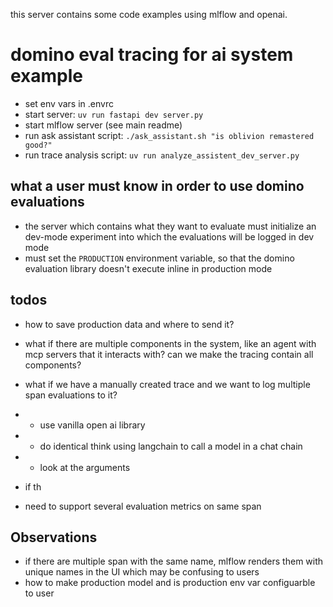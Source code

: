 this server contains some code examples using mlflow and openai.

# domino eval tracing for ai system example

- set env vars in .envrc
- start server: `uv run fastapi dev server.py`
- start mlflow server (see main readme)
- run ask assistant script: `./ask_assistant.sh "is oblivion remastered good?"`
- run trace analysis script: `uv run analyze_assistent_dev_server.py`

## what a user must know in order to use domino evaluations
- the server which contains what they want to evaluate must initialize an dev-mode experiment into which the evaluations
will be logged in dev mode
- must set the `PRODUCTION` environment variable, so that the domino evaluation library doesn't execute inline in production mode

## todos
- how to save production data and where to send it?
- what if there are multiple components in the system, like an agent with
mcp servers that it interacts with? can we make the tracing contain all components?
- what if we have a manually created trace and we want to log multiple span evaluations to it?

- - use vanilla open ai library
- - do identical think using langchain to call a model in a chat chain
- - look at the arguments
- if th
- need to support several evaluation metrics on same span

## Observations
-  if there are multiple span with the same name, mlflow renders them with unique names
in the UI which may be confusing to users
- how to make production model and is production env var configuarble to user
